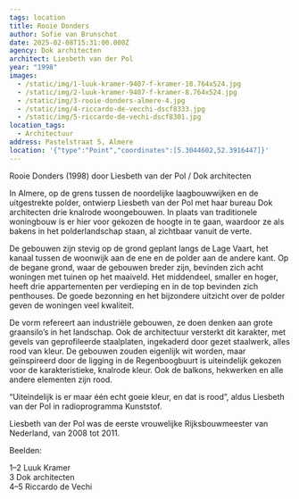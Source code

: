 ```yaml
---
tags: location
title: Rooie Donders
author: Sofie van Brunschot
date: 2025-02-08T15:31:00.000Z
agency: Dok architecten
architect: Liesbeth van der Pol
year: "1998"
images:
  - /static/img/1-luuk-kramer-9407-f-kramer-10.764x524.jpg
  - /static/img/2-luuk-kramer-9407-f-kramer-8.764x524.jpg
  - /static/img/3-rooie-donders-almere-4.jpg
  - /static/img/4-riccardo-de-vecchi-dscf8333.jpg
  - /static/img/5-riccardo-de-vechi-dscf8301.jpg
location_tags:
  - Architectuur
address: Pastelstraat 5, Almere
location: '{"type":"Point","coordinates":[5.3044602,52.3916447]}'
---
```

Rooie Donders (1998) door Liesbeth van der Pol / Dok architecten

In Almere, op de grens tussen de noordelijke laagbouwwijken en de uitgestrekte polder, ontwierp Liesbeth van der Pol met haar bureau Dok architecten drie knalrode woongebouwen. In plaats van traditionele woningbouw is er hier voor gekozen de hoogte in te gaan, waardoor ze als bakens in het polderlandschap staan, al zichtbaar vanuit de verte.

De gebouwen zijn stevig op de grond geplant langs de Lage Vaart, het kanaal tussen de woonwijk aan de ene en de polder aan de andere kant. Op de begane grond, waar de gebouwen breder zijn, bevinden zich acht woningen met tuinen op het maaiveld. Het middendeel, smaller en hoger, heeft drie appartementen per verdieping en in de top bevinden zich penthouses. De goede bezonning en het bijzondere uitzicht over de polder geven de woningen veel kwaliteit.

De vorm refereert aan industriële gebouwen, ze doen denken aan grote graansilo’s in het landschap. Ook de architectuur versterkt dit karakter, met gevels van geprofileerde staalplaten, ingekaderd door gezet staalwerk, alles rood van kleur. De gebouwen zouden eigenlijk wit worden, maar geïnspireerd door de ligging in de Regenboogbuurt is uiteindelijk gekozen voor de karakteristieke, knalrode kleur. Ook de balkons, hekwerken en alle andere elementen zijn rood. 

“Uiteindelijk is er maar één echt goeie kleur, en dat is rood”, aldus Liesbeth van der Pol in radioprogramma Kunststof.

Liesbeth van der Pol was de eerste vrouwelijke Rijksbouwmeester van Nederland, van 2008 tot 2011.

Beelden:

1–2 Luuk Kramer[](https://www.instagram.com/luuk.kramer/)\
3 Dok architecten[](https://www.instagram.com/dokarchitecten/)\
4–5 Riccardo de Vechi[](https://www.instagram.com/riccardodevecchi.photo/)

